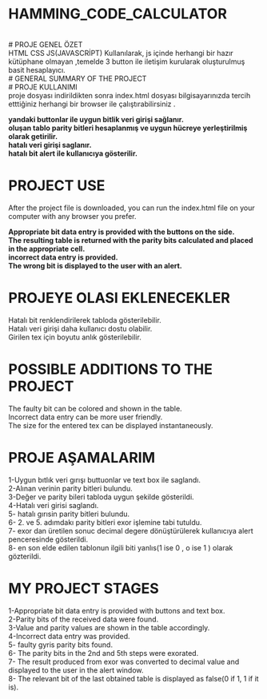 # HAMMING_CODE_CALCULATOR
 <br/>
# PROJE GENEL ÖZET <br/>
HTML CSS JS(JAVASCRİPT) Kullanılarak, js içinde herhangi bir hazır kütüphane olmayan ,temelde 3 button ile iletişim kurularak oluşturulmuş basit hesaplayıcı. <br/>
# GENERAL SUMMARY OF THE PROJECT <br/>
# PROJE KULLANIMI <br/>
proje dosyası indirildikten sonra index.html dosyası bilgisayarınızda tercih etttiğiniz herhangi bir browser ile çalıştırabilirsiniz . <br/>

**yandaki buttonlar ile uygun bitlik veri girişi sağlanır. <br/>
oluşan tablo parity bitleri hesaplanmış ve uygun hücreye yerleştirilmiş olarak getirilir. <br/>
hatalı veri girişi saglanır. <br/>
hatalı bit alert ile kullanıcıya gösterilir.** <br/>
# PROJECT USE <br/>
After the project file is downloaded, you can run the index.html file on your computer with any browser you prefer. <br/>

**Appropriate bit data entry is provided with the buttons on the side. <br/>
The resulting table is returned with the parity bits calculated and placed in the appropriate cell. <br/>
incorrect data entry is provided. <br/>
The wrong bit is displayed to the user with an alert.** <br/>
# PROJEYE OLASI EKLENECEKLER
Hatalı bit renklendirilerek tabloda gösterilebilir. <br/>
Hatalı veri girişi daha kullanıcı dostu olabilir. <br/>
Girilen tex için boyutu anlık gösterilebilir. <br/>
# POSSIBLE ADDITIONS TO THE PROJECT
The faulty bit can be colored and shown in the table. <br/>
Incorrect data entry can be more user friendly. <br/>
The size for the entered tex can be displayed instantaneously. <br/>
# PROJE AŞAMALARIM
1-Uygun bıtlık veri gırışı buttuonlar ve text box ile saglandı. <br/>
2-Alınan verinin parity bitleri bulundu. <br/>
3-Değer ve parity bileri tabloda uygun şekilde gösterildi. <br/>
4-Hatalı veri girisi saglandı. <br/>
5- hatalı gırısin parity bitleri bulundu. <br/>
6- 2. ve 5. adımdakı parity bitleri exor işlemine tabi tutuldu. <br/>
7- exor dan üretilen sonuc decimal degere dönüştürülerek kullanıcıya alert penceresinde gösterildi. <br/>
8- en son elde edilen tablonun ilgili biti yanlıs(1 ise 0 , o ise 1 ) olarak gözterildi. <br/>
# MY PROJECT STAGES
1-Appropriate bit data entry is provided with buttons and text box. <br/>
2-Parity bits of the received data were found. <br/>
3-Value and parity values are shown in the table accordingly. <br/>
4-Incorrect data entry was provided. <br/>
5- faulty gyris parity bits found. <br/>
6- The parity bits in the 2nd and 5th steps were exorated. <br/>
7- The result produced from exor was converted to decimal value and displayed to the user in the alert window. <br/>
8- The relevant bit of the last obtained table is displayed as false(0 if 1, 1 if it is).<br/>

